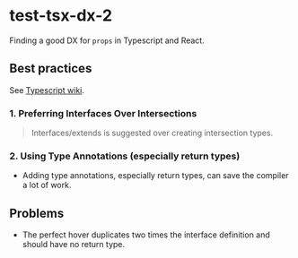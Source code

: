 # test-tsx-dx-2

Finding a good DX for `props` in Typescript and React.

## Best practices

See [Typescript wiki](https://github.com/microsoft/TypeScript/wiki/Performance).

### 1. Preferring Interfaces Over Intersections

> Interfaces/extends is suggested over creating intersection types.

### 2. Using Type Annotations (especially return types)

- Adding type annotations, especially return types, can save the compiler a lot of work.

## Problems

- The perfect hover duplicates two times the interface definition and should have no return type.
